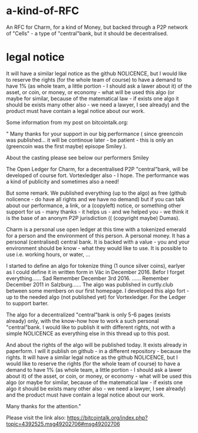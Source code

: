 # a-kind-of-RFC
An RFC for Charm, for a kind of Money, but backed through a P2P network of "Cells" - a type of "central"bank, but it should be decentralised.

# legal notice 

It will have a similar legal notice as the github NOLICENCE, but I would like to reserve the rights (for the whole team of course) to have a demand
to have 1% (as whole team, a little portion - I should ask a lawer about it) of the asset, or coin, or money, or economy - what will be used
this algo (or maybe for similar, because of the matematical law - if exists one algo it should be exists many other also - we need a lawyer, I see
already) and the product must have contain a legal notice about our work.

Some information from my post on bitcointalk.org:

"
Many thanks for your support in our big performance ( since greencoin was published... it will be continoue later - be patient -
this is only an (greencoin was the first maybe) episope Smiley ).

About the casting please see below our performers Smiley

The Open Ledger for Charm, for a decentralised P2P "central"bank, will be developed of course fort. Vortexledger also - I hope.
The performance was a kind of publicity and sometimes also a need!

But some remark. We published everything (up to the algo) as free (github nolicence - do have all rights and we have no demand) but
if you can talk about our performance, a link, or a (copyleft) notice, or something other support for us - many thanks - it helps us - and
we helped you - we think it is the base of an anonym P2P jurisdiction (( (copyright maybe) Dumas).

Charm is a personal use open ledger at this time with a tokenized emerald for a person and the environment of this person. A personal money.
It has a personal (centralised) central bank. It is backed with a value - you and your environment should be know - what they would like to use.
It is possible to use i.e. working hours, or water, ...

I started to define an algo for tokenize thing (1 ounce silver coins), earlyer as I could define it in written form in Vác in December 2016.
Befor I forget everything...... Sad Remember December 3rd 2016. ...... Remember December 2011 in Salzburg......
The algo was published in curtly.club between some members on our first homepage. I developed this algo fort - up to the needed algo
(not published yet) for Vortexledger. For the Ledger to support barter.

The algo for a decentralized "central"bank is only 5-6 pages (exists already) only, with the know-how how to work a such personal "central"bank.
I would like to publish it with different rights, not with a simple NOLICENCE as everything else in this thread up to this post.

And about the rights of the algo will be published today. It exists already in paperform. I will it publish on github - in a different repository - because the rights.
It will have a similar legal notice as the github NOLICENCE, but I would like to reserve the rights (for the whole team of course) to have a demand
to have 1% (as whole team, a little portion - I should ask a lawer about it) of the asset, or coin, or money, or economy - what will be used
this algo (or maybe for similar, because of the matematical law - if exists one algo it should be exists many other also - we need a lawyer, I see
already) and the product must have contain a legal notice about our work.

Many thanks for the attention."

Please visit the link also:
https://bitcointalk.org/index.php?topic=4392525.msg49202706#msg49202706
